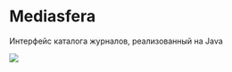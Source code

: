 # Mediasfera
Интерфейс каталога журналов, реализованный на Java 

![](https://github.com/satird/mediaContainer/blob/main/src/main/resources/static/resources/images/mediasfera-beta.gif)
